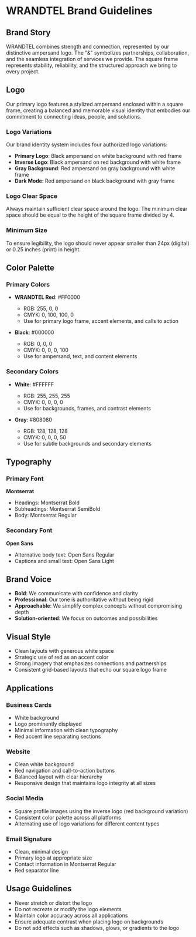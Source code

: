 # WRANDTEL Brand Guidelines

## Brand Story
WRANDTEL combines strength and connection, represented by our distinctive ampersand logo. The "&" symbolizes partnerships, collaboration, and the seamless integration of services we provide. The square frame represents stability, reliability, and the structured approach we bring to every project.

## Logo
Our primary logo features a stylized ampersand enclosed within a square frame, creating a balanced and memorable visual identity that embodies our commitment to connecting ideas, people, and solutions.

### Logo Variations
Our brand identity system includes four authorized logo variations:
- **Primary Logo**: Black ampersand on white background with red frame
- **Inverse Logo**: Black ampersand on red background with white frame
- **Gray Background**: Red ampersand on gray background with white frame
- **Dark Mode**: Red ampersand on black background with gray frame

### Logo Clear Space
Always maintain sufficient clear space around the logo. The minimum clear space should be equal to the height of the square frame divided by 4.

### Minimum Size
To ensure legibility, the logo should never appear smaller than 24px (digital) or 0.25 inches (print) in height.

## Color Palette

### Primary Colors
- **WRANDTEL Red**: #FF0000
  - RGB: 255, 0, 0
  - CMYK: 0, 100, 100, 0
  - Use for primary logo frame, accent elements, and calls to action

- **Black**: #000000
  - RGB: 0, 0, 0
  - CMYK: 0, 0, 0, 100
  - Use for ampersand, text, and content elements

### Secondary Colors
- **White**: #FFFFFF
  - RGB: 255, 255, 255
  - CMYK: 0, 0, 0, 0
  - Use for backgrounds, frames, and contrast elements

- **Gray**: #808080
  - RGB: 128, 128, 128
  - CMYK: 0, 0, 0, 50
  - Use for subtle backgrounds and secondary elements

## Typography

### Primary Font
**Montserrat**
- Headings: Montserrat Bold
- Subheadings: Montserrat SemiBold
- Body: Montserrat Regular

### Secondary Font
**Open Sans**
- Alternative body text: Open Sans Regular
- Captions and small text: Open Sans Light

## Brand Voice
- **Bold**: We communicate with confidence and clarity
- **Professional**: Our tone is authoritative without being rigid
- **Approachable**: We simplify complex concepts without compromising depth
- **Solution-oriented**: We focus on outcomes and possibilities

## Visual Style
- Clean layouts with generous white space
- Strategic use of red as an accent color
- Strong imagery that emphasizes connections and partnerships
- Consistent grid-based layouts that echo our square logo frame

## Applications

### Business Cards
- White background
- Logo prominently displayed
- Minimal information with clean typography
- Red accent line separating sections

### Website
- Clean white background
- Red navigation and call-to-action buttons
- Balanced layout with clear hierarchy
- Responsive design that maintains logo integrity at all sizes

### Social Media
- Square profile images using the inverse logo (red background variation)
- Consistent color palette across all platforms
- Alternating use of logo variations for different content types

### Email Signature
- Clean, minimal design
- Primary logo at appropriate size
- Contact information in Montserrat Regular
- Red separator line

## Usage Guidelines
- Never stretch or distort the logo
- Do not recreate or modify the logo elements
- Maintain color accuracy across all applications
- Ensure adequate contrast when placing logo on backgrounds
- Do not add effects such as shadows, glows, or gradients to the logo
